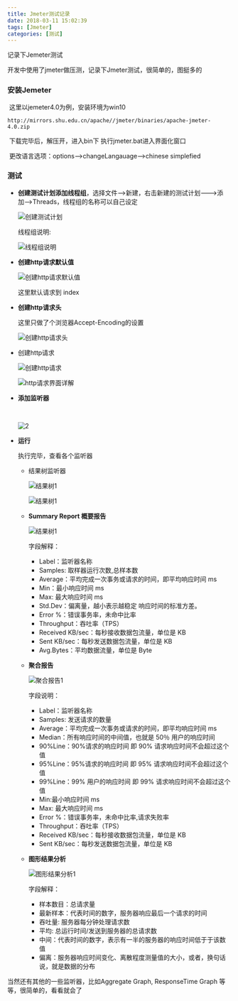 ```yaml
---
title: Jmeter测试记录
date: 2018-03-11 15:02:39
tags: [Jmeter]
categories: [测试]
---
```


记录下Jemeter测试<!--more-->

开发中使用了jmeter做压测，记录下Jmeter测试，很简单的，图挺多的<!--more-->

### 安装Jemeter

​	这里以jemeter4.0为例，安装环境为win10

```
http://mirrors.shu.edu.cn/apache//jmeter/binaries/apache-jmeter-4.0.zip
```

​    	下载完毕后，解压开，进入bin下 执行jmeter.bat进入界面化窗口

​	更改语言选项：options-->changeLangauage-->chinese simplefied

### 测试

- **创建测试计划添加线程组**，选择文件-->新建，右击新建的测试计划--->添加-->Threads，线程组的名称可以自己设定

  ![创建测试计划](Jmeter测试记录/20180311145402.png)

  线程组说明:

  ![线程组说明](Jmeter测试记录/20180311151959.jpg)

- **创建http请求默认值**

  ![创建http请求默认值](Jmeter测试记录/20180311152954.jpg)

  这里默认请求到 index

- **创建http请求头** 

  这里只做了个浏览器Accept-Encoding的设置

  ![创建http请求头](Jmeter测试记录/20180311154519.jpg)

- 创建http请求

  ![创建http请求](Jmeter测试记录/20180311160140.jpg)

  ![http请求界面详解](Jmeter测试记录/20180311160412.jpg)

- **添加监听器**

  ​

  ![2](Jmeter测试记录/20180311160836.jpg)

- **运行**

  执行完毕，查看各个监听器

  * 结果树监听器

    ![结果树1](Jmeter测试记录/20180311163046.jpg)

    ![结果树1](Jmeter测试记录/20180311163214.jpg)

  * **Summary Report 概要报告** 

    ![结果树1](Jmeter测试记录/20180311163344.jpg)

    字段解释：

    * Label：监听器名称
    * Samples: 取样器运行次数,总样本数
    * Average：平均完成一次事务或请求的时间，即平均响应时间 ms
    * Min：最小响应时间 ms
    * Max: 最大响应时间 ms
    * Std.Dev：偏离量，越小表示越稳定  响应时间的标准方差。
    * Error %：错误事务率，未命中比率
    * Throughput：吞吐率（TPS）
    * Received KB/sec：每秒接收数据包流量，单位是 KB
    * Sent KB/sec：每秒发送数据包流量，单位是 KB
    * Avg.Bytes：平均数据流量，单位是 Byte

  * **聚合报告** 

    ![聚合报告1](Jmeter测试记录/20180311164306.jpg)

    字段说明：

    - Label：监听器名称
    - Samples: 发送请求的数量
    - Average：平均完成一次事务或请求的时间，即平均响应时间 ms
    - Median：所有响应时间的中间值，也就是 50％ 用户的响应时间
    - 90%Line：90%请求的响应时间 即 90% 请求响应时间不会超过这个值
    - 95%Line：95%请求的响应时间 即 95% 请求响应时间不会超过这个值
    - 99%Line：99% 用户的响应时间 即 99% 请求响应时间不会超过这个值
    - Min:最小响应时间 ms
    - Max: 最大响应时间 ms
    - Error %：错误事务率，未命中比率,请求失败率
    - Throughput：吞吐率（TPS）
    - Received KB/sec：每秒接收数据包流量，单位是 KB
    - Sent KB/sec：每秒发送数据包流量，单位是 KB 

  * **图形结果分析** 

    ![图形结果分析1](Jmeter测试记录/20180311164711.jpg)

    字段解释：

    * 样本数目：总请求量
    * 最新样本：代表时间的数字，服务器响应最后一个请求的时间
    * 吞吐量: 服务器每分钟处理请求数
    * 平均: 总运行时间/发送到服务器的总请求数
    * 中间：代表时间的数字，表示有一半的服务器的响应时间低于于该数值
    * 偏离：服务器响应时间变化、离散程度测量值的大小，或者，换句话说，就是数据的分布

当然还有其他的一些监听器，比如Aggregate Graph, ResponseTime Graph 等等，很简单的，看看就会了